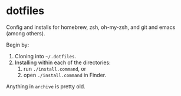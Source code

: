 # dotfiles

Config and installs for homebrew, zsh, oh-my-zsh, and git and emacs (among others).

Begin by:

1. Cloning into `~/.dotfiles`.
1. Installing within each of the directories:
    1. run `./install.command`, or
    1. open `./install.command` in Finder.

Anything in `archive` is pretty old.
